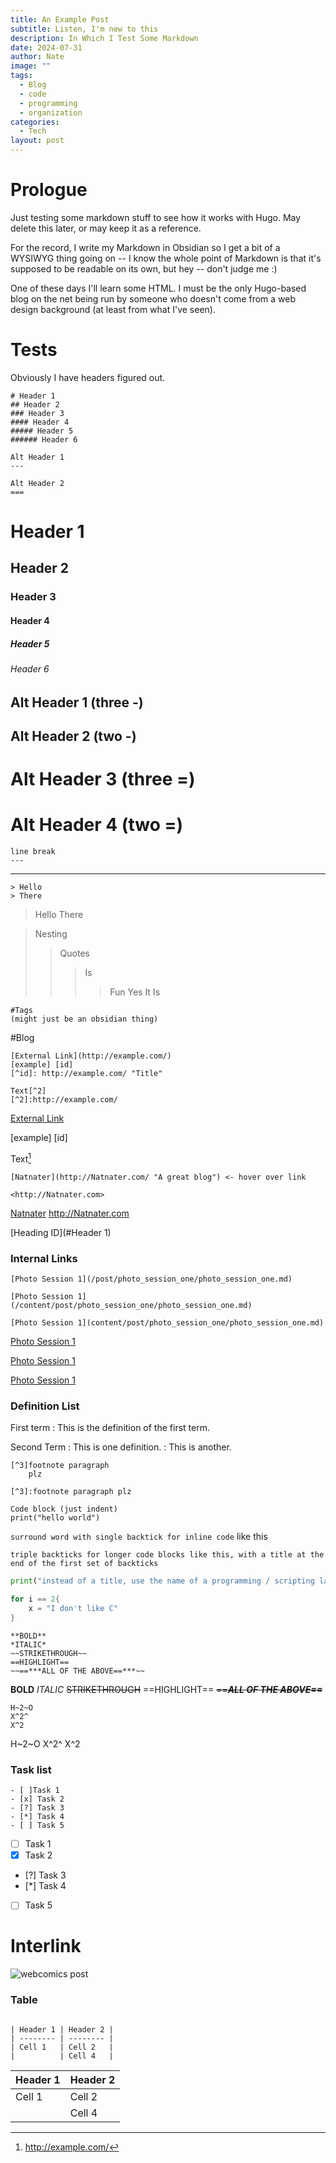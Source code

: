 ```yaml
---
title: An Example Post
subtitle: Listen, I'm new to this
description: In Which I Test Some Markdown
date: 2024-07-31
author: Nate
image: ""
tags:
  - Blog
  - code
  - programming
  - organization
categories:
  - Tech
layout: post
---
```

# Prologue
Just testing some markdown stuff to see how it works with Hugo.  May delete this later, or may keep it as a reference.

For the record, I write my Markdown in Obsidian so I get a bit of a WYSIWYG thing going on -- I know the whole point of Markdown is that it's supposed to be readable on its own, but hey -- don't judge me :)

One of these days I'll learn some HTML.  I must be the only Hugo-based blog on the net being run by someone who doesn't come from a web design background (at least from what I've seen).

# Tests
Obviously I have headers figured out.
``` Headers
# Header 1
## Header 2
### Header 3
#### Header 4
##### Header 5
###### Header 6

Alt Header 1
---

Alt Header 2
===
```
# Header 1
## Header 2
### Header 3
#### Header 4
##### Header 5
###### Header 6

Alt Header 1 (three -)
---
Alt Header 2 (two -)
--

Alt Header 3 (three =)
===
Alt Header 4 (two =)
==


```
line break
---
```
---

``` Quotes
> Hello
> There
```
> Hello
> There

>Nesting
> >Quotes
> > >Is 
> > > > Fun
> > > Yes
> > It
> Is

```Tags
#Tags
(might just be an obsidian thing)
```
#Blog 

```External Links
[External Link](http://example.com/)
[example] [id]
[^id]: http://example.com/ "Title"

Text[^2]
[^2]:http://example.com/
```
[External Link](http://example.com/)

[example] [id]
[^id]:http://example.com/ "a test"

Text[^2]
[^2]:http://example.com/

```External Link 2
[Natnater](http://Natnater.com/ "A great blog") <- hover over link

<http://Natnater.com>
```
[Natnater](http://Natnater.com/ "A great blog")
<http://Natnater.com>

[Heading ID](#Header 1)

### Internal Links
```internal_links
[Photo Session 1](/post/photo_session_one/photo_session_one.md)

[Photo Session 1](/content/post/photo_session_one/photo_session_one.md)

[Photo Session 1](content/post/photo_session_one/photo_session_one.md)

```
[Photo Session 1](/post/photo_session_one/photo_session_one.md)

[Photo Session 1](/content/post/photo_session_one/photo_session_one.md)

[Photo Session 1](content/post/photo_session_one/photo_session_one.md)

### Definition List

First term
: This is the definition of the first term.

Second Term
: This is one definition.
: This is another.

```footnotes
[^3]footnote paragraph
	plz
```

	[^3]:footnote paragraph plz

	Code block (just indent)
	print("hello world")

`surround word with single backtick for inline code` like this

```Title
triple backticks for longer code blocks like this, with a title at the end of the first set of backticks
```

```python
print("instead of a title, use the name of a programming / scripting language to get colors out of it")
```

```C
for i == 2{
	x = "I don't like C"
}
```

```Formatting
**BOLD**
*ITALIC*
~~STRIKETHROUGH~~
==HIGHLIGHT==
~~==***ALL OF THE ABOVE==***~~
```
**BOLD**
*ITALIC*
~~STRIKETHROUGH~~
==HIGHLIGHT==
~~==***ALL OF THE ABOVE==***~~

```Subscript
H~2~O
X^2^
X^2
```
H~2~O
X^2^
X^2


### Task list
``` Task List
- [ ]Task 1
- [x] Task 2 
- [?] Task 3
- [*] Task 4
- [ ] Task 5
```
- [ ] Task 1
- [x] Task 2 
- [?] Task 3
- [*] Task 4
- [ ] Task 5

# Interlink

![webcomics post](August24)
### Table

```Table

| Header 1 | Header 2 |
| -------- | -------- |
| Cell 1   | Cell 2   |
|          | Cell 4   |

```

| Header 1 | Header 2 |
| -------- | -------- |
| Cell 1   | Cell 2   |
|          | Cell 4   |



